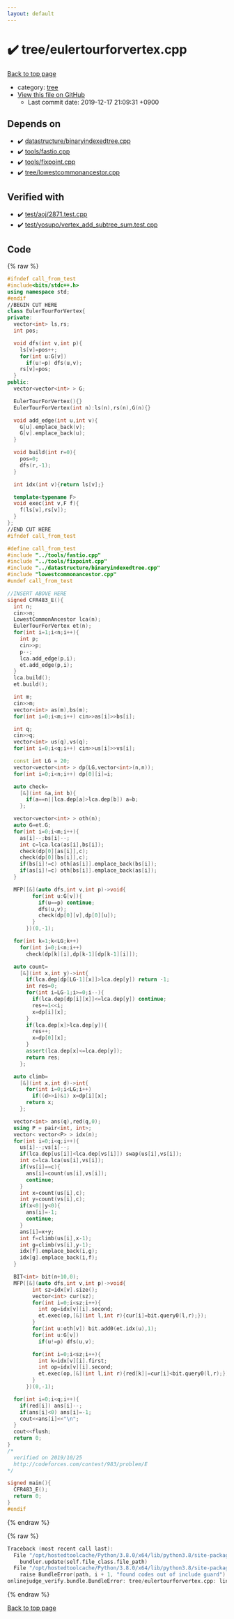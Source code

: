 ```yaml
---
layout: default
---
```


<!-- mathjax config similar to math.stackexchange -->
<script type="text/javascript" async
  src="https://cdnjs.cloudflare.com/ajax/libs/mathjax/2.7.5/MathJax.js?config=TeX-MML-AM_CHTML">
</script>
<script type="text/x-mathjax-config">
  MathJax.Hub.Config({
    TeX: { equationNumbers: { autoNumber: "AMS" }},
    tex2jax: {
      inlineMath: [ ['$','$'] ],
      processEscapes: true
    },
    "HTML-CSS": { matchFontHeight: false },
    displayAlign: "left",
    displayIndent: "2em"
  });
</script>

<script type="text/javascript" src="https://cdnjs.cloudflare.com/ajax/libs/jquery/3.4.1/jquery.min.js"></script>
<script src="https://cdn.jsdelivr.net/npm/jquery-balloon-js@1.1.2/jquery.balloon.min.js" integrity="sha256-ZEYs9VrgAeNuPvs15E39OsyOJaIkXEEt10fzxJ20+2I=" crossorigin="anonymous"></script>
<script type="text/javascript" src="../../assets/js/copy-button.js"></script>
<link rel="stylesheet" href="../../assets/css/copy-button.css" />


# :heavy_check_mark: tree/eulertourforvertex.cpp

<a href="../../index.html">Back to top page</a>

* category: <a href="../../index.html#c0af77cf8294ff93a5cdb2963ca9f038">tree</a>
* <a href="{{ site.github.repository_url }}/blob/master/tree/eulertourforvertex.cpp">View this file on GitHub</a>
    - Last commit date: 2019-12-17 21:09:31 +0900




## Depends on

* :heavy_check_mark: <a href="../datastructure/binaryindexedtree.cpp.html">datastructure/binaryindexedtree.cpp</a>
* :heavy_check_mark: <a href="../tools/fastio.cpp.html">tools/fastio.cpp</a>
* :heavy_check_mark: <a href="../tools/fixpoint.cpp.html">tools/fixpoint.cpp</a>
* :heavy_check_mark: <a href="lowestcommonancestor.cpp.html">tree/lowestcommonancestor.cpp</a>


## Verified with

* :heavy_check_mark: <a href="../../verify/test/aoj/2871.test.cpp.html">test/aoj/2871.test.cpp</a>
* :heavy_check_mark: <a href="../../verify/test/yosupo/vertex_add_subtree_sum.test.cpp.html">test/yosupo/vertex_add_subtree_sum.test.cpp</a>


## Code

<a id="unbundled"></a>
{% raw %}
```cpp
#ifndef call_from_test
#include<bits/stdc++.h>
using namespace std;
#endif
//BEGIN CUT HERE
class EulerTourForVertex{
private:
  vector<int> ls,rs;
  int pos;

  void dfs(int v,int p){
    ls[v]=pos++;
    for(int u:G[v])
      if(u!=p) dfs(u,v);
    rs[v]=pos;
  }
public:
  vector<vector<int> > G;

  EulerTourForVertex(){}
  EulerTourForVertex(int n):ls(n),rs(n),G(n){}

  void add_edge(int u,int v){
    G[u].emplace_back(v);
    G[v].emplace_back(u);
  }

  void build(int r=0){
    pos=0;
    dfs(r,-1);
  }

  int idx(int v){return ls[v];}

  template<typename F>
  void exec(int v,F f){
    f(ls[v],rs[v]);
  }
};
//END CUT HERE
#ifndef call_from_test

#define call_from_test
#include "../tools/fastio.cpp"
#include "../tools/fixpoint.cpp"
#include "../datastructure/binaryindexedtree.cpp"
#include "lowestcommonancestor.cpp"
#undef call_from_test

//INSERT ABOVE HERE
signed CFR483_E(){
  int n;
  cin>>n;
  LowestCommonAncestor lca(n);
  EulerTourForVertex et(n);
  for(int i=1;i<n;i++){
    int p;
    cin>>p;
    p--;
    lca.add_edge(p,i);
    et.add_edge(p,i);
  }
  lca.build();
  et.build();

  int m;
  cin>>m;
  vector<int> as(m),bs(m);
  for(int i=0;i<m;i++) cin>>as[i]>>bs[i];

  int q;
  cin>>q;
  vector<int> us(q),vs(q);
  for(int i=0;i<q;i++) cin>>us[i]>>vs[i];

  const int LG = 20;
  vector<vector<int> > dp(LG,vector<int>(n,n));
  for(int i=0;i<n;i++) dp[0][i]=i;

  auto check=
    [&](int &a,int b){
      if(a==n||lca.dep[a]>lca.dep[b]) a=b;
    };

  vector<vector<int> > oth(n);
  auto G=et.G;
  for(int i=0;i<m;i++){
    as[i]--;bs[i]--;
    int c=lca.lca(as[i],bs[i]);
    check(dp[0][as[i]],c);
    check(dp[0][bs[i]],c);
    if(bs[i]!=c) oth[as[i]].emplace_back(bs[i]);
    if(as[i]!=c) oth[bs[i]].emplace_back(as[i]);
  }

  MFP([&](auto dfs,int v,int p)->void{
        for(int u:G[v]){
          if(u==p) continue;
          dfs(u,v);
          check(dp[0][v],dp[0][u]);
        }
      })(0,-1);

  for(int k=1;k<LG;k++)
    for(int i=0;i<n;i++)
      check(dp[k][i],dp[k-1][dp[k-1][i]]);

  auto count=
    [&](int x,int y)->int{
      if(lca.dep[dp[LG-1][x]]>lca.dep[y]) return -1;
      int res=0;
      for(int i=LG-1;i>=0;i--){
        if(lca.dep[dp[i][x]]<=lca.dep[y]) continue;
        res+=1<<i;
        x=dp[i][x];
      }
      if(lca.dep[x]>lca.dep[y]){
        res++;
        x=dp[0][x];
      }
      assert(lca.dep[x]<=lca.dep[y]);
      return res;
    };

  auto climb=
    [&](int x,int d)->int{
      for(int i=0;i<LG;i++)
        if((d>>i)&1) x=dp[i][x];
      return x;
    };

  vector<int> ans(q),red(q,0);
  using P = pair<int, int>;
  vector< vector<P> > idx(n);
  for(int i=0;i<q;i++){
    us[i]--;vs[i]--;
    if(lca.dep[us[i]]<lca.dep[vs[i]]) swap(us[i],vs[i]);
    int c=lca.lca(us[i],vs[i]);
    if(vs[i]==c){
      ans[i]=count(us[i],vs[i]);
      continue;
    }
    int x=count(us[i],c);
    int y=count(vs[i],c);
    if(x<0||y<0){
      ans[i]=-1;
      continue;
    }
    ans[i]=x+y;
    int f=climb(us[i],x-1);
    int g=climb(vs[i],y-1);
    idx[f].emplace_back(i,g);
    idx[g].emplace_back(i,f);
  }

  BIT<int> bit(n+10,0);
  MFP([&](auto dfs,int v,int p)->void{
        int sz=idx[v].size();
        vector<int> cur(sz);
        for(int i=0;i<sz;i++){
          int op=idx[v][i].second;
          et.exec(op,[&](int l,int r){cur[i]=bit.query0(l,r);});
        }
        for(int u:oth[v]) bit.add0(et.idx(u),1);
        for(int u:G[v])
          if(u!=p) dfs(u,v);

        for(int i=0;i<sz;i++){
          int k=idx[v][i].first;
          int op=idx[v][i].second;
          et.exec(op,[&](int l,int r){red[k]|=cur[i]<bit.query0(l,r);});
        }
      })(0,-1);

  for(int i=0;i<q;i++){
    if(red[i]) ans[i]--;
    if(ans[i]<0) ans[i]=-1;
    cout<<ans[i]<<"\n";
  }
  cout<<flush;
  return 0;
}
/*
  verified on 2019/10/25
  http://codeforces.com/contest/983/problem/E
*/

signed main(){
  CFR483_E();
  return 0;
}
#endif

```
{% endraw %}

<a id="bundled"></a>
{% raw %}
```cpp
Traceback (most recent call last):
  File "/opt/hostedtoolcache/Python/3.8.0/x64/lib/python3.8/site-packages/onlinejudge_verify/docs.py", line 339, in write_contents
    bundler.update(self.file_class.file_path)
  File "/opt/hostedtoolcache/Python/3.8.0/x64/lib/python3.8/site-packages/onlinejudge_verify/bundle.py", line 119, in update
    raise BundleError(path, i + 1, "found codes out of include guard")
onlinejudge_verify.bundle.BundleError: tree/eulertourforvertex.cpp: line 5: found codes out of include guard

```
{% endraw %}

<a href="../../index.html">Back to top page</a>

